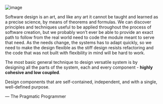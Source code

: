 
![image](https://user-images.githubusercontent.com/414141/185094028-c665b688-866d-4ddc-b349-c00bbc983594.png)

Software design is an art, and like any art it cannot be taught and learned as a precise science, by means of theorems and formulas. We can discover principles and techniques useful to be applied throughout the process of software creation, but we probably won’t ever be able to provide an exact path to follow from the real world need to code the module meant to serve that need. As the needs change, the systems has to adapt quickly, so we need to make the design flexible as the stiff design resists refactoring and the code that was not built with flexibility in mind will be hard to work.

The most basic general technique to design versatile system is by designing all the parts of the system, each and every component - **highly cohesive and low coupled**. 

Design components that are self-contained, independent, and with a single, well-defined purpose. 

— The Pragmatic Programmer
